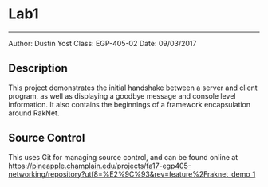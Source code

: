 # Lab1
---

Author: Dustin Yost
Class: EGP-405-02
Date: 09/03/2017

## Description

This project demonstrates the initial handshake between a server and client program, as well as displaying a goodbye message and console level information. It also contains the beginnings of a framework encapsulation around RakNet.

## Source Control

This uses Git for managing source control, and can be found online at https://pineapple.champlain.edu/projects/fa17-egp405-networking/repository?utf8=%E2%9C%93&rev=feature%2Fraknet_demo_1
